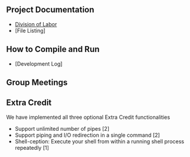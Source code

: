 ## Project Documentation

- [Division of Labor](Doc/division-of-labor.pdf)
- [File Listing]

## How to Compile and Run

- [Development Log]

## Group Meetings

## Extra Credit
We have implemented all three optional Extra Credit functionalities
* Support unlimited number of pipes [2]
* Support piping and I/O redirection in a single command [2]
* Shell-ception: Execute your shell from within a running shell process repeatedly [1]
